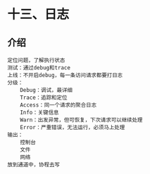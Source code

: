 # 十三、日志

## 介绍
    定位问题，了解执行状态
    测试：通过debug和trace
    上线：不开启debug，每一条访问请求都要打日志
    分级：
        Debug：调试，最详细
        Trace：追踪和定位
        Access：同一个请求的聚合日志
        Info：关键信息
        Warn：出发异常，但可恢复，下次请求可以继续处理
        Error：严重错误，无法运行，必须马上处理
    输出：
        控制台
        文件
        网络
    放到通道中，协程去写